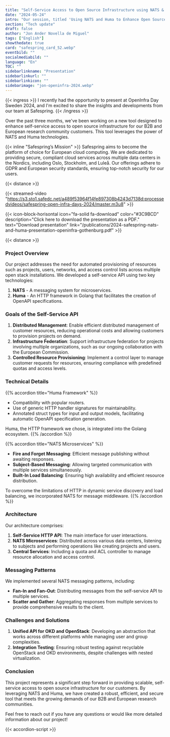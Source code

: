 ```yaml
---
title: "Self-Service Access to Open Source Infrastructure using NATS & Huma"
date: "2024-05-24"
intro: "Our session, titled 'Using NATS and Huma to Enhance Open Source Infrastructure', was designed to empower both B2B and European research communities with robust self-service access."
section: "Tech update"
draft: false
author: "Jon Ander Novella de Miguel"
tags: ["English"]
showthedate: true
card: "safespring_card_52.webp"
eventbild: ""
socialmediabild: ""
language: "En"
TOC: ""
sidebarlinkname: "Presentation"
sidebarlinkurl: ""
sidebarlinkicon: ""
sidebarimage: "jon-openinfra-2024.webp"
---
```


{{< ingress >}}
I recently had the opportunity to present at OpenInfra Day Sweden 2024, and I'm excited to share the insights and developments from our team at Safespring. 
{{< /ingress >}}

Over the past three months, we've been working on a new tool designed to enhance self-service access to open source infrastructure for our B2B and European research community customers. This tool leverages the power of NATS and Huma technologies.

{{< inline "Safespring’s Mission" >}} Safespring aims to become the platform of choice for European cloud computing. We are dedicated to providing secure, compliant cloud services across multiple data centers in the Nordics, including Oslo, Stockholm, and Luleå. Our offerings adhere to GDPR and European security standards, ensuring top-notch security for our users.

{{< distance >}}

{{< streamed-video "https://s3.sto1.safedc.net/a489f53964f14fe897308b4243d7138d:processedvideos/safespring-open-infra-days-2024/master.m3u8" >}}

{{< icon-block-horisontal icon="fa-solid fa-download" color="#3C9BCD" description="Click here to download the presentation as a PDF." text="Download presentation" link="/publications/2024-safespring-nats-and-huma-presentation-openinfra-gothenburg.pdf" >}}


{{< distance >}}

### Project Overview
Our project addresses the need for automated provisioning of resources such as projects, users, networks, and access control lists across multiple open stack installations. We developed a self-service API using two key technologies:

1. **NATS** - A messaging system for microservices.
2. **Huma** - An HTTP framework in Golang that facilitates the creation of OpenAPI specifications.

### Goals of the Self-Service API

1. **Distributed Management**: Enable efficient distributed management of customer resources, reducing operational costs and allowing customers to provision projects on demand.
2. **Infrastructure Federation**: Support infrastructure federation for projects involving multiple organizations, such as our ongoing collaboration with the European Commission.
3. **Controlled Resource Provisioning**: Implement a control layer to manage customer requests for resources, ensuring compliance with predefined quotas and access levels.

### Technical Details

{{% accordion title="Huma Framework" %}}

- Compatibility with popular routers.
- Use of generic HTTP handler signatures for maintainability.
- Annotated struct types for input and output models, facilitating automatic OpenAPI specification generation.

Huma, the HTTP framework we chose, is integrated into the Golang ecosystem.
{{% /accordion %}}

{{% accordion title="NATS Microservices" %}}

- **Fire and Forget Messaging**: Efficient message publishing without awaiting responses.
- **Subject-Based Messaging**: Allowing targeted communication with multiple services simultaneously.
- **Built-In Load Balancing**: Ensuring high availability and efficient resource distribution.

To overcome the limitations of HTTP in dynamic service discovery and load balancing, we incorporated NATS for message middleware.
{{% /accordion %}}

### Architecture
Our architecture comprises:
1. **Self-Service HTTP API**: The main interface for user interactions.
2. **NATS Microservices**: Distributed across various data centers, listening to subjects and performing operations like creating projects and users.
3. **Central Services**: Including a quota and ACL controller to manage resource allocation and access control.

### Messaging Patterns
We implemented several NATS messaging patterns, including:
- **Fan-In and Fan-Out**: Distributing messages from the self-service API to multiple services.
- **Scatter and Gather**: Aggregating responses from multiple services to provide comprehensive results to the client.

### Challenges and Solutions
1. **Unified API for OKD and OpenStack**: Developing an abstraction that works across different platforms while managing user and group complexities.
2. **Integration Testing**: Ensuring robust testing against recyclable OpenStack and OKD environments, despite challenges with nested virtualization.

### Conclusion
This project represents a significant step forward in providing scalable, self-service access to open source infrastructure for our customers. By leveraging NATS and Huma, we have created a robust, efficient, and secure tool that meets the growing demands of our B2B and European research communities.

Feel free to reach out if you have any questions or would like more detailed information about our project!

{{< accordion-script >}}